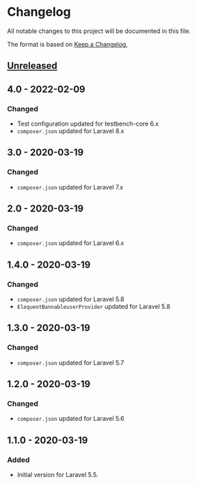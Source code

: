 # Changelog
All notable changes to this project will be documented in this file.

The format is based on [Keep a Changelog](https://keepachangelog.com/en/1.0.0/),

## [Unreleased]

## 4.0 - 2022-02-09
### Changed
- Test configuration updated for testbench-core 6.x
- `composer.json` updated for Laravel 8.x

## 3.0 - 2020-03-19
### Changed
- `composer.json` updated for Laravel 7.x  

## 2.0 - 2020-03-19
### Changed
- `composer.json` updated for Laravel 6.x  

## 1.4.0 - 2020-03-19
### Changed
- `composer.json` updated for Laravel 5.8  
- `EloquentBannableuserProvider` updated for Laravel 5.8  

## 1.3.0 - 2020-03-19
### Changed
- `composer.json` updated for Laravel 5.7  

## 1.2.0 - 2020-03-19
### Changed
- `composer.json` updated for Laravel 5.6  

## 1.1.0 - 2020-03-19
### Added
- Initial version for Laravel 5.5.

[Unreleased]: https://github.com/gecche/laravel-bannable/compare/v4.0...HEAD
[4.0]: https://github.com/gecche/laravel-bannable/compare/v3.0...v4.0
[3.0]: https://github.com/gecche/laravel-bannable/compare/v2.0...v3.0
[2.0]: https://github.com/gecche/laravel-bannable/compare/v1.4.0...v2.0
[1.4.0]: https://github.com/gecche/laravel-bannable/compare/v1.3.0...v1.4.0
[1.3.0]: https://github.com/gecche/laravel-bannable/compare/v1.2.0...v1.3.0
[1.2.0]: https://github.com/gecche/laravel-bannable/compare/v1.1.0...v1.2.0
[1.1.0]: https://github.com/gecche/laravel-bannable/releases/tag/v1.1.0

